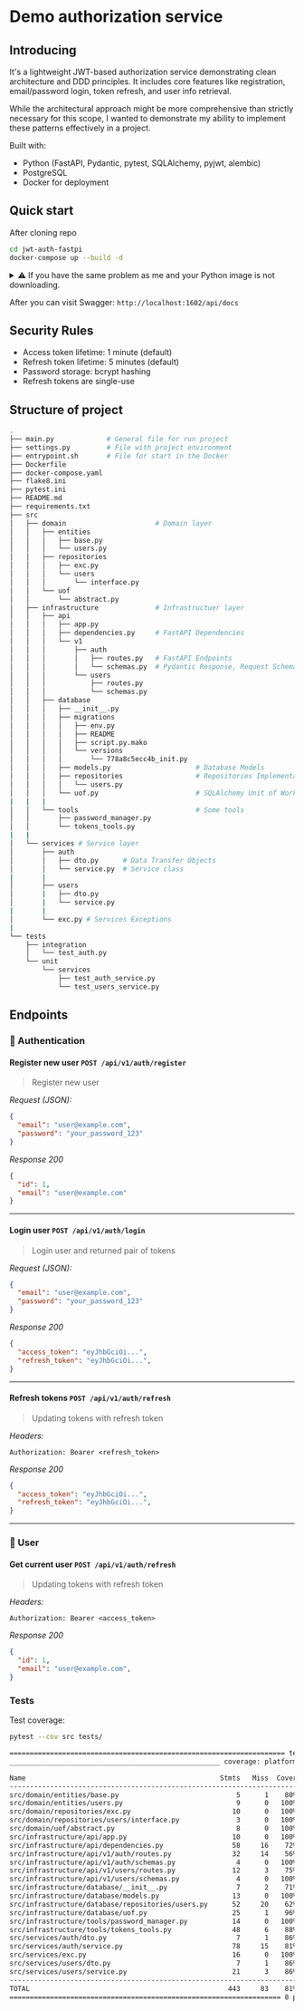 # Demo authorization service

## Introducing
It's a lightweight JWT-based authorization service demonstrating clean architecture and DDD principles. It includes core features like registration, email/password login, token refresh, and user info retrieval.

While the architectural approach might be more comprehensive than strictly necessary for this scope, I wanted to demonstrate my ability to implement these patterns effectively in a project.


Built with:

- Python (FastAPI, Pydantic, pytest, SQLAlchemy, pyjwt, alembic)
- PostgreSQL
- Docker for deployment


## Quick start
After cloning repo
```bash
cd jwt-auth-fastpi
docker-compose up --build -d
```


<details>
<summary>⚠️ If you have the same problem as me and your Python image is not downloading.</summary>

You should use a docker hub mirror in this format:

```bash
docker pull <mirror host>/python:3.12.11-slim-bullseye
```

It helped me
```bash
docker pull dh-mirror.gitverse.ru/python:3.12.11-slim-bullseye
```
</details>


After you can visit Swagger: `http://localhost:1602/api/docs`


##  Security Rules
- Access token lifetime: 1 minute (default)
- Refresh token lifetime: 5 minutes (default)
- Password storage: bcrypt hashing
- Refresh tokens are single-use


## Structure of project
```bash
.
├── main.py             # General file for run project
├── settings.py         # File with project environment
├── entrypoint.sh       # File for start in the Docker
├── Dockerfile
├── docker-compose.yaml 
├── flake8.ini
├── pytest.ini
├── README.md
├── requirements.txt
├── src
│   ├── domain                      # Domain layer
│   │   ├── entities
│   │   │   ├── base.py 
│   │   │   └── users.py
│   │   ├── repositories
│   │   │   ├── exc.py
│   │   │   └── users
│   │   │       └── interface.py
│   │   └── uof
│   │       └── abstract.py
│   ├── infrastructure              # Infrastructuer layer
│   │   ├── api
│   │   │   ├── app.py
│   │   │   ├── dependencies.py     # FastAPI Dependencies
│   │   │   └── v1
│   │   │       ├── auth
│   │   │       │   ├── routes.py   # FastAPI Endpoints
│   │   │       │   └── schemas.py  # Pydantic Response, Request Schemas
│   │   │       └── users
│   │   │           ├── routes.py
│   │   │           └── schemas.py
│   │   ├── database
│   │   │   ├── __init__.py
│   │   │   ├── migrations
│   │   │   │   ├── env.py
│   │   │   │   ├── README
│   │   │   │   ├── script.py.mako
│   │   │   │   └── versions
│   │   │   │       └── 778a8c5ecc4b_init.py
│   │   │   ├── models.py                     # Database Models
│   │   │   ├── repositories                  # Repositories Implementaitions
│   │   │   │   └── users.py
│   │   │   └── uof.py                        # SQLAlchemy Unit of Work
|   |   | 
│   │   └── tools                             # Some tools
│   │       ├── password_manager.py
│   │       └── tokens_tools.py
|   |
│   └── services # Service layer
│       ├── auth
│       │   ├── dto.py      # Data Transfer Objects
│       │   └── service.py  # Service class
|       | 
│       ├── users
│       |   ├── dto.py
│       |   └── service.py 
|       |
│       └── exc.py # Services Exceptions
|       
└── tests
    ├── integration
    │   └── test_auth.py
    └── unit
        └── services
            ├── test_auth_service.py
            └── test_users_service.py
```

## Endpoints

### 🔐 Authentication

#### Register new user `POST /api/v1/auth/register`
> Register new user

_Request (JSON):_
```json
{
  "email": "user@example.com",
  "password": "your_password_123"
}
```

_Response 200_
```json
{
  "id": 1,
  "email": "user@example.com"
}
```


----


#### Login user `POST /api/v1/auth/login`

> Login user and returned pair of tokens

_Request (JSON):_
```json
{
  "email": "user@example.com",
  "password": "your_password_123"
}
```

_Response 200_
```json
{
  "access_token": "eyJhbGciOi...",
  "refresh_token": "eyJhbGciOi...",
}
```


---


#### Refresh tokens `POST /api/v1/auth/refresh`

> Updating tokens with refresh token

_Headers:_
```http
Authorization: Bearer <refresh_token>
```

_Response 200_
```json
{
  "access_token": "eyJhbGciOi...",
  "refresh_token": "eyJhbGciOi...",
}
```

---

### 👤 User

#### Get current user `POST /api/v1/auth/refresh`

> Updating tokens with refresh token

_Headers:_
```http
Authorization: Bearer <access_token>
```

_Response 200_
```json
{
  "id": 1,
  "email": "user@example.com",
}
```



### Tests
Test coverage:
```bash
pytest --cov src tests/
```
```bash
==================================================================== tests coverage =====================================================================
____________________________________________________ coverage: platform linux, python 3.12.3-final-0 ____________________________________________________

Name                                                Stmts   Miss  Cover
-----------------------------------------------------------------------
src/domain/entities/base.py                             5      1    80%
src/domain/entities/users.py                            9      0   100%
src/domain/repositories/exc.py                         10      0   100%
src/domain/repositories/users/interface.py              3      0   100%
src/domain/uof/abstract.py                              8      0   100%
src/infrastructure/api/app.py                          10      0   100%
src/infrastructure/api/dependencies.py                 58     16    72%
src/infrastructure/api/v1/auth/routes.py               32     14    56%
src/infrastructure/api/v1/auth/schemas.py               4      0   100%
src/infrastructure/api/v1/users/routes.py              12      3    75%
src/infrastructure/api/v1/users/schemas.py              4      0   100%
src/infrastructure/database/__init__.py                 7      2    71%
src/infrastructure/database/models.py                  13      0   100%
src/infrastructure/database/repositories/users.py      52     20    62%
src/infrastructure/database/uof.py                     25      1    96%
src/infrastructure/tools/password_manager.py           14      0   100%
src/infrastructure/tools/tokens_tools.py               48      6    88%
src/services/auth/dto.py                                7      1    86%
src/services/auth/service.py                           78     15    81%
src/services/exc.py                                    16      0   100%
src/services/users/dto.py                               7      1    86%
src/services/users/service.py                          21      3    86%
-----------------------------------------------------------------------
TOTAL                                                 443     83    81%
=================================================================== 8 passed in 4.04s ===================================================================
```
